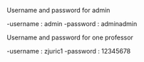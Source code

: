 Username and password for admin

-username : admin
-password : adminadmin

Username and password for one professor

-username : zjuric1
-password : 12345678
